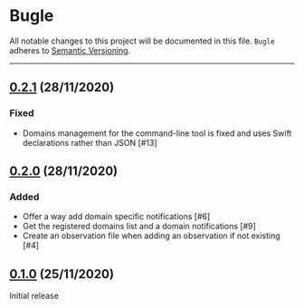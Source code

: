 # Bugle

All notable changes to this project will be documented in this file. `Bugle` adheres to [Semantic Versioning](http://semver.org).

---
## [0.2.1](https://github.com/ABridoux/bugle/tree/0.2.0) (28/11/2020)

### Fixed
- Domains management for the command-line tool is fixed and uses Swift declarations rather than JSON [#13]

## [0.2.0](https://github.com/ABridoux/bugle/tree/0.2.0) (28/11/2020)

### Added
- Offer a way add domain specific notifications [#6]
- Get the registered domains list and a domain notifications [#9]
- Create an observation file when adding an observation if not existing [#4]

## [0.1.0](https://github.com/ABridoux/bugle/tree/0.1.0) (25/11/2020)

Initial release

